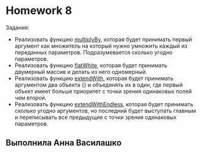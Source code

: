 # Homework 8

Задания:
* Реализовать функцию [multiplyBy](https://github.com/annavasylashko/pm-js-hw-8/blob/main/1.js), которая будет принимать первый аргумент как
множитель на который нужно умножить каждый из переданных параметров. Подразумевается сколько угодно параметров.
* Реализовать функцию [flatWhite](https://github.com/annavasylashko/pm-js-hw-8/blob/main/2.js), которая будет принимать двумерный массив и
делать из него одномерный.
* Реализовать функцию [extendWith](https://github.com/annavasylashko/pm-js-hw-8/blob/main/3.js), которая будет принимать аргументом два
объекта {} и объединять их в один, где первый объект имеет больше приоритет с точки зрения одинаковых полей чем второй.
* Реализовать функцию [extendWithEndless](https://github.com/annavasylashko/pm-js-hw-8/blob/main/4.js), которая будет принимать сколько угодно
аргументов, но последний будет выступать главным и переписывать все предыдущие с точки зрения одинаковых
параметров.

## Выполнила Анна Василашко
